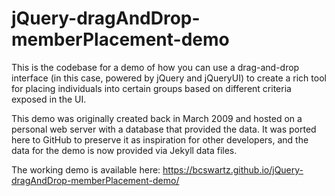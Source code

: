 # jQuery-dragAndDrop-memberPlacement-demo

This is the codebase for a demo of how you can use a drag-and-drop interface (in this case, powered by jQuery and jQueryUI) to create a
rich tool for placing individuals into certain groups based on different criteria exposed in the UI.

This demo was originally created back in March 2009 and hosted on a personal web server with a database that provided
the data.  It was ported here to GitHub to preserve it as inspiration for other developers, and the data for the demo
is now provided via Jekyll data files.

The working demo is available here: https://bcswartz.github.io/jQuery-dragAndDrop-memberPlacement-demo/

